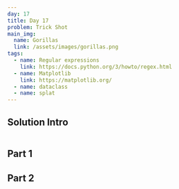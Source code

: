 ```yaml
---
day: 17
title: Day 17
problem: Trick Shot
main_img:
  name: Gorillas
  link: /assets/images/gorillas.png
tags: 
  - name: Regular expressions
    link: https://docs.python.org/3/howto/regex.html
  - name: Matplotlib
    link: https://matplotlib.org/
  - name: dataclass
  - name: splat
---
```

## Solution Intro


```

```

## Part 1

## Part 2
